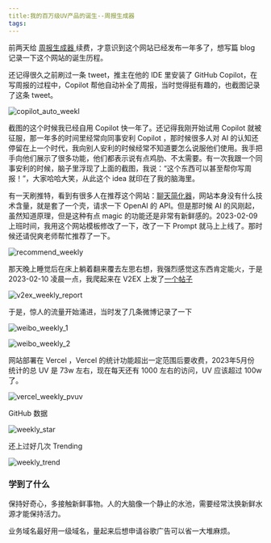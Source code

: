 ```yaml
---
title:我的百万级UV产品的诞生--周报生成器
tags:
---
```


前两天给 [周报生成器 ](https://weeklyreport.avemaria.fun/zh)续费，才意识到这个网站已经发布一年多了，想写篇 blog 记录一下这个网站的诞生历程。

还记得很久之前刷过一条 tweet，推主在他的 IDE 里安装了 GitHub Copilot，在写周报的过程中，Copilot 帮他自动补全了周报，当时觉得挺有趣的，也截图记录了这条 tweet。

![copilot_auto_weekl](https://cdn.jsdelivr.net/gh/guaguaguaxia/picx-images-hosting@master/copilot_auto_weekl.1aoqvsez4y.webp)

截图的这个时候我已经自用 Copilot 快一年了。还记得我刚开始试用 Copilot 就被征服，那一年多的时间里经常向同事安利 Copilot ，那时候很多人对 AI 的认知还停留在上一个时代，我向别人安利的时候经常不知道要怎么说服他们使用。我手把手向他们展示了很多功能，他们都表示说有点鸡肋、不太需要。有一次我跟一个同事安利的时候，脑子里浮现了上面的截图，我说：“这个东西可以甚至帮你写周报！”，大家哈哈大笑，从此这个 idea 就印在了我的脑海里。

有一天刷推特，看到有很多人在推荐这个网站：[聊天简化器](https://chat-simplifier.imzbb.cc/zh)，网站本身没有什么技术含量，就是套了一个壳，请求一下 OpenAI 的 API。但是那时候 AI 的风刚起，虽然知道原理，但是这种有点 magic 的功能还是非常有新鲜感的。2023-02-09 上班时间，我用这个网站模板修改了一下，改了一下 Prompt 就马上上线了。那时候还请倪爽老师帮忙推荐了一下。

![recommend_weekly](https://cdn.jsdelivr.net/gh/guaguaguaxia/picx-images-hosting@master/recommend_weekly.45fn8q199.webp)

那天晚上睡觉后在床上躺着翻来覆去左思右想，我强烈感觉这东西肯定能火，于是 2023-02-10 凌晨一点，我爬起来在 V2EX 上发了[一个帖子](https://www.v2ex.com/t/914742)

![v2ex_weekly_report](https://cdn.jsdelivr.net/gh/guaguaguaxia/picx-images-hosting@master/v2ex_weekly_report.39kxm4ai93.webp)

于是，惊人的流量开始涌进，当时发了几条微博记录了一下

![weibo_weekly_1](https://cdn.jsdelivr.net/gh/guaguaguaxia/picx-images-hosting@master/weibo_weekly_1.41xt3ye9u0.webp)

![weibo_weekly_2](https://cdn.jsdelivr.net/gh/guaguaguaxia/picx-images-hosting@master/weibo_weekly_2.8kzu6xl48o.webp)

网站部署在 Vercel ，Vercel 的统计功能超出一定范围后要收费，2023年5月份 统计的总 UV 是 73w 左右，现在每天还有 1000 左右的访问，UV 应该超过 100w 了。

![vercel_weekly_pvuv](https://cdn.jsdelivr.net/gh/guaguaguaxia/picx-images-hosting@master/vercel_weekly_pvuv.7smyp7huhp.webp)

GitHub 数据

![weekly_star](https://cdn.jsdelivr.net/gh/guaguaguaxia/picx-images-hosting@master/weekly_star.8z69xupr2f.webp)

还上过好几次 Trending

![weekly_trend](https://cdn.jsdelivr.net/gh/guaguaguaxia/picx-images-hosting@master/weekly_trend.7smyp94gqt.webp)



### 学到了什么

保持好奇心，多接触新鲜事物。人的大脑像一个静止的水池，需要经常汰换新鲜水源才能保持活力。

业务域名最好用一级域名，量起来后想申请谷歌广告可以省一大堆麻烦。





